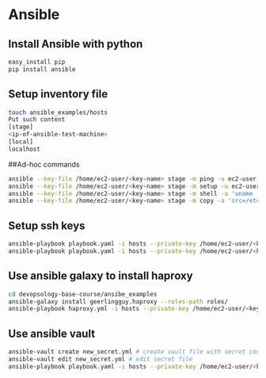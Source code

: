 # Ansible

## Install Ansible with python
```bash
easy_install pip
pip install ansible
```

## Setup inventory file

```bash
touch ansible_examples/hosts
Put such content
[stage]
<ip-of-ansible-test-machine>
[local]
localhost
```

##Ad-hoc commands

```bash
ansible --key-file /home/ec2-user/<key-name> stage -m ping -u ec2-user -i hosts
ansible --key-file /home/ec2-user/<key-name> stage -m setup -u ec2-user -i hosts
ansible --key-file /home/ec2-user/<key-name> stage -m shell -a 'uname -a' -u ec2-user -i hosts
ansible --key-file /home/ec2-user/<key-name> stage -m copy -a 'src=/etc/motd dest=/tmp/' -u ec2-user -i hosts
```

## Setup ssh keys

```bash
ansible-playbook playbook.yaml -i hosts --private-key /home/ec2-user/<key-name> -u ec2-user --check -t ssh --diff # Check and shows diif wthout actuall setup
ansible-playbook playbook.yaml -i hosts --private-key /home/ec2-user/<key-name> -u ec2-user -t ssh # Setup keys
```

## Use ansible galaxy to install haproxy

```bash
cd devopsology-base-course/ansibe_examples
ansible-galaxy install geerlingguy.haproxy --roles-path roles/
ansible-playbook haproxy.yml -i hosts --private-key /home/ec2-user/<key-name> -u ec2-user
```

## Use ansible vault

```bash
ansible-vault create new_secret.yml # create vault file with secret content
ansible-vault edit new_secret.yml # edit secret file
ansible-playbook playbook.yaml -i hosts --private-key /home/ec2-user/<key-name> -u ec2-user --ask-vault-pass -t configs --diff
```

